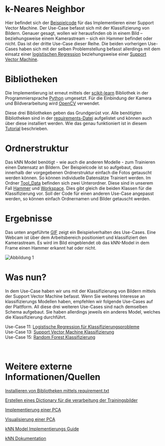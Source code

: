 # k-Neares Neighbor 

Hier befindet sich der [Beispielcode](./miniUsecase15_RandomForest.ipynb) für das Implementieren einer Support Vector Machine. Der Use-Case befasst sich mit der Klassifizierung von Bildern. Genauer gesagt, wollen wir herausfinden ob in einem Bild – beziehungsweise einem Kamerastream – sich ein Hammer befindet oder nicht. Das ist der dritte Use-Case dieser Reihe. Die beiden vorherigen Use-Cases haben sich mit der selben Problemstellung befasst allerdings mit dem einsatz einer [logistischen Regression](https://github.com/TW-Robotics/AIAV/tree/devel_abdank/Logistische_Regression_fuer_Bildklassifizierung) beziehungsweise einer [Support Vector Machine](https://github.com/TW-Robotics/AIAV/tree/devel_abdank/miniUsecase_12_SVM). 

# Bibliotheken
Die Implementierung ist erneut mittels der [scikit-learn](https://scikit-learn.org/stable/modules/generated/sklearn.neighbors.KNeighborsClassifier.html) Bibliothek in der Programmiersprache [Python](https://docs.python.org/3/) umgesetzt. Für die Einbindung der Kamera und Bildverarbeitung wird [OpenCV](https://opencv.org/) verwendet. 

Diese drei Bibliotheken geben das Grundgerüst vor. Alle benötigten Bibliotheken sind in der [requirements-Datei](./requirements.txt) aufgelistet und können auch über diese installiert werden. Wie das genau funktioniert ist in diesem [Tutorial](https://note.nkmk.me/en/python-pip-install-requirements/) beschrieben. 

# Ordnerstruktur
 Das kNN Model benötigt - wie auch die anderen Modelle - zum Trainieren einen Datensatz an Bildern. Der Beispielcode ist so aufgebaut, dass innerhalb der vorgegebenen Ordnerstruktur einfach die Fotos getauscht werden können. So können individuelle Datensätze Trainiert werden. Im Ordner [Tool_Data](./Tool_Data) befinden sich zwei Unterordner. Diese sind in unserem Fall [Hammer](./Tool_Data/Hammer) und [Workspace](./Tool_Data/Workspace). Dies gibt gleich die beiden Klassen für die Klassifizierung vor. Soll der Code für einen anderen Use-Case angepasst werden, so können einfach Ordnernamen und Bilder getauscht werden. 


# Ergebnisse
Das unten angeführte [GIF](./demo/kNN_Test.gif) zeigt ein Beispielverhalten des Use-Cases. Eine Webcam ist über dem Arbeitsbereich positioniert und klassifiziert den Kamerastream. Es wird im Bild eingeblendet ob das kNN-Model in dem Frame einen Hammer erkannt hat oder nicht.

![Abbildung 1](demo/kNN_Test.gif)


# Was nun? 
In dem Use-Case haben wir uns mit der Klassifizierung von Bildern mittels der Support Vector Machine befasst. Wenn Sie weiteres Interesse an klassifizierungs Modellen haben, empfehlen wir folgende Use-Cases auf der Plattform. All diese drei weiteren Use-Cases sind nach demselben Schema aufgebaut. Sie haben allerdings jeweils ein anderes Model, welches die Klassifizierung durchführt.

Use-Case 11: [Logistische Regression für Klassifizierungsprobleme](https://github.com/TW-Robotics/AIAV/tree/devel_abdank/miniUsecase_12_SVM) <br>
Use-Case 13: [Support Vector Machine Klassifizierung](https://github.com/TW-Robotics/AIAV/tree/devel_abdank/miniUsecase_11_logistic_reg) <br>
Use-Case 15: [Random Forest Klassifizierung](https://github.com/TW-Robotics/AIAV/tree/devel_abdank/miniUsecase_15_Random_Forest)

<br>


# Weitere externe Informationen/Quellen
[Installieren von Bibliotheken mittels requirement.txt](https://note.nkmk.me/en/python-pip-install-requirements/) <br>

[Erstellen eines Dictionary für die verarbeitung der Trainingsbilder](https://kapernikov.com/tutorial-image-classification-with-scikit-learn/)<br>

[Implementierung einer PCA](https://medium.com/@sebastiannorena/pca-principal-components-analysis-applied-to-images-of-faces-d2fc2c083371)<br>

[Visualisierung einer PCA](https://jakevdp.github.io/PythonDataScienceHandbook/05.02-introducing-scikit-learn.html) 
<br>

[kNN Model Implementierungs Guide](https://rpubs.com/Sharon_1684/454441)<br>

[kNN Dokumentation](https://scikit-learn.org/stable/modules/generated/sklearn.neighbors.KNeighborsClassifier.html)